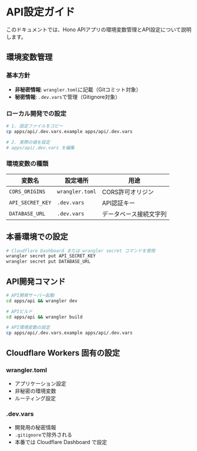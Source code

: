 # API設定ガイド

このドキュメントでは、Hono APIアプリの環境変数管理とAPI設定について説明します。

## 環境変数管理

### 基本方針
- **非秘密情報**: `wrangler.toml`に記載（Gitコミット対象）
- **秘密情報**: `.dev.vars`で管理（Gitignore対象）

### ローカル開発での設定

```bash
# 1. 設定ファイルをコピー
cp apps/api/.dev.vars.example apps/api/.dev.vars

# 2. 実際の値を設定
# apps/api/.dev.vars を編集
```

### 環境変数の種類

| 変数名 | 設定場所 | 用途 |
|--------|----------|------|
| `CORS_ORIGINS` | `wrangler.toml` | CORS許可オリジン |
| `API_SECRET_KEY` | `.dev.vars` | API認証キー |
| `DATABASE_URL` | `.dev.vars` | データベース接続文字列 |

## 本番環境での設定

```bash
# Cloudflare Dashboard または wrangler secret コマンドを使用
wrangler secret put API_SECRET_KEY
wrangler secret put DATABASE_URL
```

## API開発コマンド

```bash
# API開発サーバー起動
cd apps/api && wrangler dev

# APIビルド
cd apps/api && wrangler build

# API環境変数の設定
cp apps/api/.dev.vars.example apps/api/.dev.vars
```

## Cloudflare Workers 固有の設定

### wrangler.toml
- アプリケーション設定
- 非秘密の環境変数
- ルーティング設定

### .dev.vars
- 開発用の秘密情報
- `.gitignore`で除外される
- 本番では Cloudflare Dashboard で設定